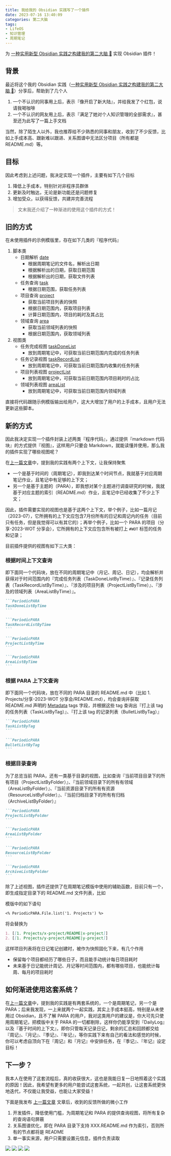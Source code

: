 ```yaml
---
title: 我给我的 Obsidian 实践写了一个插件
date: 2023-07-16 13:40:09
categories: 第二大脑
tags:
- LifeOS
- 知识管理
- 周期笔记
---
```


为 [一种实用新型 Obsidian 实践之构建我的第二大脑 🧠](https://quanru.github.io/2023/06/18/%E4%B8%80%E7%A7%8D%E5%AE%9E%E7%94%A8%E6%96%B0%E5%9E%8B%20Obsidian%20%E5%AE%9E%E8%B7%B5%E4%B9%8B%E6%9E%84%E5%BB%BA%E6%88%91%E7%9A%84%E7%AC%AC%E4%BA%8C%E5%A4%A7%E8%84%91%20%F0%9F%A7%A0/) 实现 Obsidian 插件！

<!-- more -->

## 背景

最近将这个我的 Obsidian 实践（[一种实用新型 Obsidian 实践之构建我的第二大脑 🧠](https://quanru.github.io/2023/06/18/%E4%B8%80%E7%A7%8D%E5%AE%9E%E7%94%A8%E6%96%B0%E5%9E%8B%20Obsidian%20%E5%AE%9E%E8%B7%B5%E4%B9%8B%E6%9E%84%E5%BB%BA%E6%88%91%E7%9A%84%E7%AC%AC%E4%BA%8C%E5%A4%A7%E8%84%91%20%F0%9F%A7%A0/)）分享后，帮助到了几个人
1. 一个不认识的同事用上后，表示『像开启了新大陆』，并给我发了个红包，说请我喝咖啡
2. 一个不认识的网友用上后，表示『满足了她对个人知识管理的全部需求』，甚至还为此写了一篇上手文档

当然，除了陌生人以外，我也推荐给不少熟悉的同事和朋友，收到了不少反馈，比如上手成本高、跟新难以跟进、关系图谱中无法区分项目（所有都是 README.md）等。

## 目标

因此考虑到上述问题，我决定实现一个插件，主要有如下几个目标

1. 降低上手成本，特别针对非程序员群体
2. 更新及时触达，无论是新功能还是问题修复
3. 增加受众，以获得反馈，共建并完善流程

> 文末我还介绍了一种渐进的使用这个插件的方式！

## 旧的方式

在未使用插件的示例模版里，存在如下几类的『程序代码』

1. 脚本类
	- 日期解析 [date](https://github.com/quanru/obsidian-example-LifeOS/blob/1.0.1/Scripts/date.js)
		- 根据周期笔记的文件名，解析出日期
		- 根据解析出的日期，获取日期范围
		- 根据解析出的日期，获取文件列表
	- 任务查询 [task](https://github.com/quanru/obsidian-example-LifeOS/blob/1.0.1/Scripts/task.js)
		- 根据日期范围，获取任务列表
	- 项目查询 [project](https://github.com/quanru/obsidian-example-LifeOS/blob/1.0.1/Scripts/project.js)
		- 获取当前项目列表的快照
		- 根据日期范围内，获取项目列表
		- 计算日期范围内，项目的耗时及其占比
	- 领域查询 [area](https://github.com/quanru/obsidian-example-LifeOS/blob/1.0.1/Scripts/area.js)
		- 获取当前领域列表的快照
		- 根据日期范围内，获取领域列表
2. 视图类
	- 任务完成视图 [taskDoneList](https://github.com/quanru/obsidian-example-LifeOS/blob/1.0.1/Templates/PeriodicNotes/views/taskDoneList.js)
		- 放到周期笔记中，可获取当前日期范围内完成的任务列表
	- 任务记录视图 [taskRecordList](https://github.com/quanru/obsidian-example-LifeOS/blob/1.0.1/Templates/PeriodicNotes/views/taskRecordList.js)
		- 放到周期笔记中，可获取当前日期范围内收集的任务列表
	- 项目列表视图 [projectList](https://github.com/quanru/obsidian-example-LifeOS/blob/1.0.1/Templates/PeriodicNotes/views/projectList.js)
		- 放到周期笔记中，可获取当前日期范围内项目耗时的占比
	- 领域列表视图 [areaList](https://github.com/quanru/obsidian-example-LifeOS/blob/1.0.1/Templates/PeriodicNotes/views/areaList.js)
		- 放到周期笔记中，可获取当前日期范围内领域列表

直接将代码跟随示例模版输出给用户，这大大增加了用户的上手成本，且用户无法更新这些脚本。

## 新的方式

因此我决定实现一个插件封装上述两类『程序代码』，通过提供『markdown 代码块』的方式提供『视图』，这样用户只要会 Markdown，就能读懂并使用，那么我的插件实现了哪些视图呢？

在[上一篇文章](https://quanru.github.io/2023/06/18/%E4%B8%80%E7%A7%8D%E5%AE%9E%E7%94%A8%E6%96%B0%E5%9E%8B%20Obsidian%20%E5%AE%9E%E8%B7%B5%E4%B9%8B%E6%9E%84%E5%BB%BA%E6%88%91%E7%9A%84%E7%AC%AC%E4%BA%8C%E5%A4%A7%E8%84%91%20%F0%9F%A7%A0/)中，提到我的实践有两个上下文，让我保持聚焦
- 一个是基于时间的（周期笔记），即我到达某个时间节点，我就基于对应周期笔记作业，且笔记中有足够的上下文；
- 另一个是基于主题的（PARA），即我想对某个主题进行调查研究的时候，我就基于对应主题的索引（README.md）作业，且笔记中已经收集了不少上下文；

因此，插件需要实现的视图也是基于这两个上下文，举个例子，比如一篇月记（2023-07），它所拥有的上下文应包含7月份所有的日记和周记内的任务（目前只有任务，但是我觉得可以有其它的）；再举个例子，比如一个 PARA 的项目（分享-2023-WOT 分享会），它所拥有的上下文应包含所有被打上 `#WOT` 标签的任务和记录；

目前插件提供的视图有如下三大类：

### 根据时间上下文查询

即下面同一个代码块，放在不同的周期笔记中（月记、周记、日记），均会解析并获得对于时间范围内的『完成任务列表（TaskDoneListByTime）』、『记录任务列表（TaskRecordListByTime）』、『涉及的项目列表（ProjectListByTime）』、『涉及的领域列表（AreaListByTime）』。

~~~markdown
```PeriodicPARA
TaskDoneListByTime
```
~~~


~~~markdown
```PeriodicPARA
TaskRecordListByTime
```
~~~


~~~markdown
```PeriodicPARA
ProjectListByTime
```
~~~

~~~markdown
```PeriodicPARA
AreaListByTime
```
~~~


### 根据 PARA 上下文查询

即下面同一个代码块，放在不同的 PARA 目录的 README.md 中（比如 1. Projects/分享-2023-WOT 分享会/README.md），均会查询并获取 README.md 声明的 [Metadata](https://help.obsidian.md/Editing+and+formatting/Metadata) tags 字段，并根据这些 tag 查询出『打上该 tag 的任务列表（TaskListByTag）』、『打上该 tag 的记录列表（BulletListByTag）』

~~~markdown
```PeriodicPARA
TaskListByTag
```
~~~

~~~markdown
```PeriodicPARA
BulletListByTag
```
~~~

### 根据目录查询

为了总览当前 PARA，还有一类基于目录的视图，比如查询『当前项目目录下的所有项目（ProjectListByFolder）』、『当前领域目录下的所有有领域（AreaListByFolder）』、『当前资源目录下的所有有资源（ResourceListByFolder）』、『当前归档目录下的所有有归档（ArchiveListByFolder）』

~~~markdown
```PeriodicPARA
ProjectListByFolder
```
~~~

~~~markdown
```PeriodicPARA
AreaListByFolder
```
~~~

~~~markdown
```PeriodicPARA
ResourceListByFolder
```
~~~

~~~markdown
```PeriodicPARA
ArchiveListByFolder
```
~~~


除了上述视图，插件还提供了在周期笔记模版中使用的辅助函数，目前只有一个，即生成指定目录下的 README.md 文件列表，比如

模版中的如下语句
~~~markdown
<% PeriodicPARA.File.list('1. Projects') %>
~~~

将会替换为

~~~markdown
1. [[1. Projects/x-project/README|x-project]]
2. [[1. Projects/y-project/README|y-project]]
~~~

这样项目列表将在日记笔记创建时，被作为快照固化下来，有几个作用
- 保留每个项目都经历了哪些日子，而且能手动统计每日项目耗时
- 未来基于日记能统计周记、月记等时间范围内，都有哪些项目，也能统计每周、每月的项目耗时

## 如何渐进使用这套系统？

在[上一篇文章](https://quanru.github.io/2023/06/18/%E4%B8%80%E7%A7%8D%E5%AE%9E%E7%94%A8%E6%96%B0%E5%9E%8B%20Obsidian%20%E5%AE%9E%E8%B7%B5%E4%B9%8B%E6%9E%84%E5%BB%BA%E6%88%91%E7%9A%84%E7%AC%AC%E4%BA%8C%E5%A4%A7%E8%84%91%20%F0%9F%A7%A0/)中，提到我的实践是有两套系统的，一个是周期笔记，另一个是 PARA；后来我发现，一上来就两个一起实践，其实上手成本挺高，特别是从未使用过 Obsidian，且不了解 PARA 的用户，我对这类用户的建议是，你大可先只使用周期笔记，把模版中关于 PARA 的一切都剔除，这样你仍能享受到『DailyLog』以及『基于时间的上下文』，即你只管每天记录日记，剩余的汇总和回顾都交给『周记』、『月记』、『季记』、『年记』，等你实践下来有自己的看法和感觉的时候，你可以考虑自顶向下在『周记』和『月记』中安排任务，在『季记』、『年记』设定目标！


## 下一步？

我本人在使用了这套流程后，真的收获很大，这也是我能日复一日地照着这个实践的原因！因此，我希望有更多的用户能尝试这套系统，一起共创，让这套系统更快地迭代，不仅能让我受益，也能让大家受益！

下面是我发布 [上一篇文章](https://quanru.github.io/2023/06/18/%E4%B8%80%E7%A7%8D%E5%AE%9E%E7%94%A8%E6%96%B0%E5%9E%8B%20Obsidian%20%E5%AE%9E%E8%B7%B5%E4%B9%8B%E6%9E%84%E5%BB%BA%E6%88%91%E7%9A%84%E7%AC%AC%E4%BA%8C%E5%A4%A7%E8%84%91%20%F0%9F%A7%A0/) 文章后，收到的反馈所做的微小工作
1. 开发插件，降低使用门槛，为周期笔记和 PARA 的提供查询视图，将所有复杂的查询语句屏蔽
2. 关系图谱优化，即在 PARA 目录下支持 XXX.README.md 作为索引，否则所有的节点都将是 README
3. 单一事实来源，用户只需要设置元信息，插件负责读取

![](/post-img/w28-1.png)
![](/post-img/w28-2.png)
![](/post-img/w28-3.png)
![](/post-img/w28-4.png)